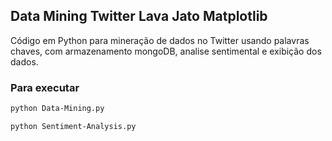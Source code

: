 ## Data Mining Twitter Lava Jato Matplotlib
Código em Python para mineração de dados no Twitter usando palavras chaves, com armazenamento mongoDB, analise sentimental e exibição dos dados.


### Para executar

```bash
python Data-Mining.py

python Sentiment-Analysis.py
```

